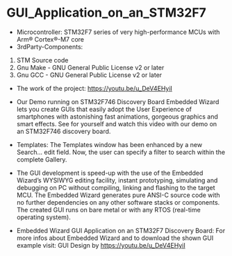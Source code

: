 # GUI_Application_on_an_STM32F7
- Microcontroller:  STM32F7 series of very high-performance MCUs with Arm® Cortex®-M7 core
- 3rdParty-Components:
1. STM Source code
2. Gnu Make - GNU General Public License v2 or later
3. Gnu GCC - GNU General Public License v2 or later

- The work of the project: https://youtu.be/u_DeV4EHyiI

- Our Demo running on STM32F746 Discovery Board
Embedded Wizard lets you create GUIs that easily adopt the User Experience of smartphones with astonishing fast animations, gorgeous graphics and smart effects. See for yourself and watch this video with our demo on an STM32F746 discovery board.

- Templates:	The Templates window has been enhanced by a new Search... edit field. Now, the user can specify a filter to search within the complete Gallery.
 
- The GUI development is speed-up with the use of the Embedded Wizard’s WYSIWYG editing facility, instant prototyping, simulating and debugging on PC without compiling, linking and flashing to the target MCU.
The Embedded Wizard generates pure ANSI-C source code with no further dependencies on any other software stacks or components. The created GUI runs on bare metal or with any RTOS (real-time operating system).

- Embedded Wizard GUI Application on an STM32F7 Discovery Board:
For more infos about Embedded Wizard and to download the shown GUI example visit: 
GUI Design by https://youtu.be/u_DeV4EHyiI

